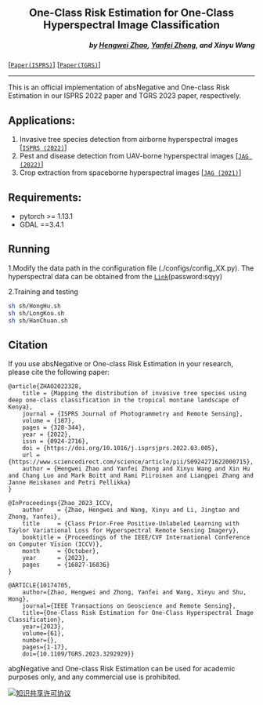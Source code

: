 <h2 align="center">One-Class Risk Estimation for One-Class Hyperspectral Image Classification</h2>


<h5 align="right">
by <a href="https://hengwei-zhao96.github.io">Hengwei Zhao</a>,
<a href="http://rsidea.whu.edu.cn/">Yanfei Zhong</a>, 
and Xinyu Wang
</h5>

[[`Paper(ISPRS)`](https://www.sciencedirect.com/science/article/abs/pii/S0924271622000715)]
[[`Paper(TGRS)`](https://ieeexplore.ieee.org/document/10174705)]

---------------------

This is an official implementation of absNegative and One-class Risk Estimation in our ISPRS 2022 paper and TGRS 2023 paper, respectively.

## Applications:
1. Invasive tree species detection from airborne hyperspectral images [[`ISPRS (2022)`](https://www.sciencedirect.com/science/article/abs/pii/S0924271622000715)]
2. Pest and disease detection from UAV-borne hyperspectral images [[`JAG (2022)`](https://www.sciencedirect.com/science/article/pii/S1569843222001443)]
3. Crop extraction from spaceborne hyperspectral images [[`JAG (2021)`](https://www.sciencedirect.com/science/article/pii/S0303243421003056)]

## Requirements:
- pytorch >= 1.13.1
- GDAL ==3.4.1

## Running
1.Modify the data path in the configuration file (./configs/config_XX.py).
The hyperspectral data can be obtained from the [`Link`](https://pan.baidu.com/s/1Ac3ko3BcZ4sS_cmzZhA7ow?pwd=sqyy )(password:sqyy)

2.Training and testing
```bash
sh sh/HongHu.sh
sh sh/LongKou.sh
sh sh/HanChuan.sh
```

## Citation
If you use absNegative or One-class Risk Estimation in your research, please cite the following paper:
```text
@article{ZHAO2022328,
    title = {Mapping the distribution of invasive tree species using deep one-class classification in the tropical montane landscape of Kenya},
    journal = {ISPRS Journal of Photogrammetry and Remote Sensing},
    volume = {187},
    pages = {328-344},
    year = {2022},
    issn = {0924-2716},
    doi = {https://doi.org/10.1016/j.isprsjprs.2022.03.005},
    url = {https://www.sciencedirect.com/science/article/pii/S0924271622000715},
    author = {Hengwei Zhao and Yanfei Zhong and Xinyu Wang and Xin Hu and Chang Luo and Mark Boitt and Rami Piiroinen and Liangpei Zhang and Janne Heiskanen and Petri Pellikka}
}

@InProceedings{Zhao_2023_ICCV,
    author    = {Zhao, Hengwei and Wang, Xinyu and Li, Jingtao and Zhong, Yanfei},
    title     = {Class Prior-Free Positive-Unlabeled Learning with Taylor Variational Loss for Hyperspectral Remote Sensing Imagery},
    booktitle = {Proceedings of the IEEE/CVF International Conference on Computer Vision (ICCV)},
    month     = {October},
    year      = {2023},
    pages     = {16827-16836}
}

@ARTICLE{10174705,
    author={Zhao, Hengwei and Zhong, Yanfei and Wang, Xinyu and Shu, Hong},
    journal={IEEE Transactions on Geoscience and Remote Sensing}, 
    title={One-Class Risk Estimation for One-Class Hyperspectral Image Classification}, 
    year={2023},
    volume={61},
    number={},
    pages={1-17},
    doi={10.1109/TGRS.2023.3292929}}
```
abgNegative and One-class Risk Estimation can be used for academic purposes only, and any commercial use is prohibited.
<a rel="license" href="https://creativecommons.org/licenses/by-nc-sa/4.0/deed.en">

<img alt="知识共享许可协议" style="border-width:0" src="https://i.creativecommons.org/l/by-nc-sa/4.0/88x31.png" /></a>